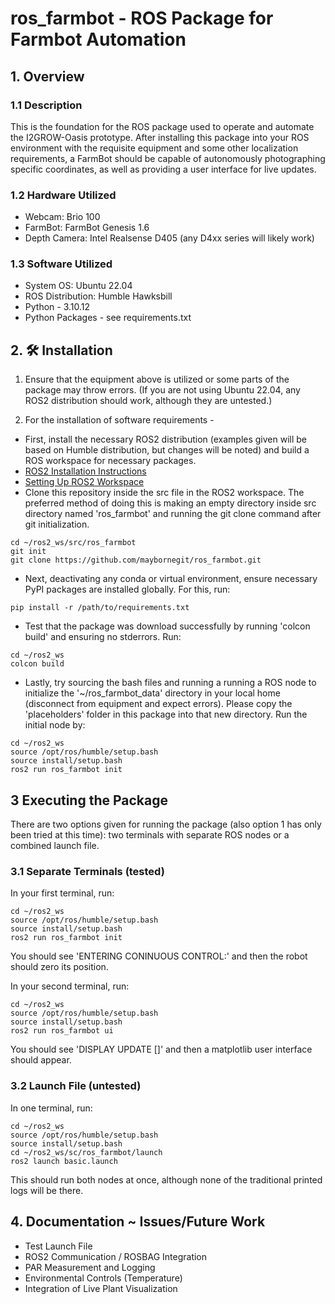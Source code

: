 # ros_farmbot - ROS Package for Farmbot Automation

## 1. Overview

### 1.1 Description
This is the foundation for the ROS package used to operate and automate the I2GROW-Oasis prototype. After installing this package into your ROS environment with the requisite equipment and some other localization requirements, a FarmBot should be capable of autonomously photographing specific coordinates, as well as providing a user interface for live updates.

### 1.2 Hardware Utilized
- Webcam: Brio 100
- FarmBot: FarmBot Genesis 1.6
- Depth Camera: Intel Realsense D405 (any D4xx series will likely work)

### 1.3 Software Utilized

- System OS: Ubuntu 22.04
- ROS Distribution: Humble Hawksbill
- Python - 3.10.12
- Python Packages - see requirements.txt

## 2. 🛠️ Installation

1. Ensure that the equipment above is utilized or some parts of the package may throw errors. (If you are not using Ubuntu 22.04, any ROS2 distribution should work, although they are untested.)

2. For the installation of software requirements - 
- First, install the necessary ROS2 distribution (examples given will be based on Humble distribution, but changes will be noted) and build a ROS workspace for necessary packages.
- [ROS2 Installation Instructions](https://docs.ros.org/en/humble/Installation/Ubuntu-Install-Debians.html)
- [Setting Up ROS2 Workspace](https://docs.ros.org/en/humble/Tutorials/Beginner-Client-Libraries/Creating-A-Workspace/Creating-A-Workspace.html)
- Clone this repository inside the src file in the ROS2 workspace. The preferred method of doing this is making an empty directory inside src directory named 'ros_farmbot' and running the git clone command after git initialization.

```
cd ~/ros2_ws/src/ros_farmbot
git init
git clone https://github.com/maybornegit/ros_farmbot.git
```

- Next, deactivating any conda or virtual environment, ensure necessary PyPI packages are installed globally. For this, run:
```
pip install -r /path/to/requirements.txt
```
- Test that the package was download successfully by running 'colcon build' and ensuring no stderrors. Run:
```
cd ~/ros2_ws
colcon build
```

- Lastly, try sourcing the bash files and running a running a ROS node to initialize the '~/ros_farmbot_data' directory in your local home (disconnect from equipment and expect errors). Please copy the 'placeholders' folder in this package into that new directory. Run the initial node by:
```
cd ~/ros2_ws
source /opt/ros/humble/setup.bash
source install/setup.bash
ros2 run ros_farmbot init
```

## 3 Executing the Package

There are two options given for running the package (also option 1 has only been tried at this time): two terminals with separate ROS nodes or a combined launch file.

### 3.1 Separate Terminals (tested)

In your first terminal, run:
```
cd ~/ros2_ws
source /opt/ros/humble/setup.bash
source install/setup.bash
ros2 run ros_farmbot init
```
You should see 'ENTERING CONINUOUS CONTROL:' and then the robot should zero its position.


In your second terminal, run:
```
cd ~/ros2_ws
source /opt/ros/humble/setup.bash
source install/setup.bash
ros2 run ros_farmbot ui
```
You should see 'DISPLAY UPDATE []' and then a matplotlib user interface should appear.

### 3.2 Launch File (untested)

In one terminal, run:
```
cd ~/ros2_ws
source /opt/ros/humble/setup.bash
source install/setup.bash
cd ~/ros2_ws/sc/ros_farmbot/launch
ros2 launch basic.launch
```

This should run both nodes at once, although none of the traditional printed logs will be there.

## 4. Documentation ~ Issues/Future Work

- Test Launch File
- ROS2 Communication / ROSBAG Integration
- PAR Measurement and Logging
- Environmental Controls (Temperature)
- Integration of Live Plant Visualization



